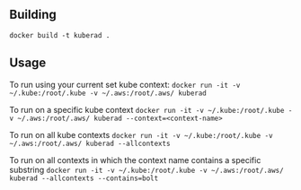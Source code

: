 ## Building 
`docker build -t kuberad .`

## Usage

To run using your current set kube context:
`docker run -it -v ~/.kube:/root/.kube -v ~/.aws:/root/.aws/ kuberad`

To run on a specific kube context
`docker run -it -v ~/.kube:/root/.kube -v ~/.aws:/root/.aws/ kuberad --context=<context-name>`

To run on all kube contexts
`docker run -it -v ~/.kube:/root/.kube -v ~/.aws:/root/.aws/ kuberad --allcontexts`

To run on all contexts in which the context name contains a specific substring
`docker run -it -v ~/.kube:/root/.kube -v ~/.aws:/root/.aws/ kuberad --allcontexts --contains=bolt`